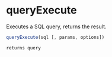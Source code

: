 # queryExecute

Executes a SQL query, returns the result.

```javascript
queryExecute(sql [, params, options])
```

```javascript
returns query
```
